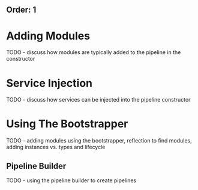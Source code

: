 Order: 1
---
# Adding Modules

TODO - discuss how modules are typically added to the pipeline in the constructor

# Service Injection

TODO - discuss how services can be injected into the pipeline constructor

# Using The Bootstrapper

TODO - adding modules using the bootstrapper, reflection to find modules, adding instances vs. types and lifecycle

## Pipeline Builder

TODO - using the pipeline builder to create pipelines